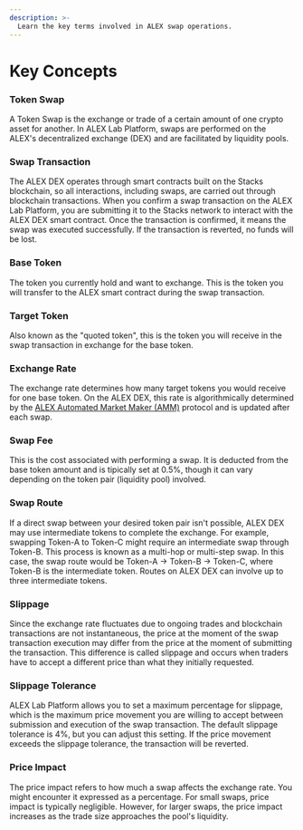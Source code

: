 ```yaml
---
description: >-
  Learn the key terms involved in ALEX swap operations.
---
```


# Key Concepts

### Token Swap

A Token Swap is the exchange or trade of a certain amount of one crypto asset for another. In ALEX Lab Platform, swaps are performed on the ALEX's decentralized exchange (DEX) and are facilitated by liquidity pools.

### Swap Transaction

The ALEX DEX operates through smart contracts built on the Stacks blockchain, so all interactions, including swaps, are carried out through blockchain transactions. When you confirm a swap transaction on the ALEX Lab Platform, you are submitting it to the Stacks network to interact with the ALEX DEX smart contract. Once the transaction is confirmed, it means the swap was executed successfully. If the transaction is reverted, no funds will be lost.

### Base Token

The token you currently hold and want to exchange. This is the token you will transfer to the ALEX smart contract during the swap transaction.

### Target Token

Also known as the "quoted token", this is the token you will receive in the swap transaction in exchange for the base token.

### Exchange Rate

The exchange rate determines how many target tokens you would receive for one base token. On the ALEX DEX, this rate is algorithmically determined by the [ALEX Automated Market Maker (AMM)](../../detailed-information/alexs-automated-market-maker-amm.md) protocol and is updated after each swap.

### Swap Fee

This is the cost associated with performing a swap. It is deducted from the base token amount and is tipically set at 0.5%, though it can vary depending on the token pair (liquidity pool) involved.

### Swap Route

If a direct swap between your desired token pair isn't possible, ALEX DEX may use intermediate tokens to complete the exchange. For example, swapping Token-A to Token-C might require an intermediate swap through Token-B. This process is known as a multi-hop or multi-step swap. In this case, the swap route would be Token-A -> Token-B -> Token-C, where Token-B is the intermediate token. Routes on ALEX DEX can involve up to three intermediate tokens.

### Slippage

Since the exchange rate fluctuates due to ongoing trades and blockchain transactions are not instantaneous, the price at the moment of the swap transaction execution may differ from the price at the moment of submitting the transaction. This difference is called slippage and occurs when traders have to accept a different price than what they initially requested.

### Slippage Tolerance

ALEX Lab Platform allows you to set a maximum percentage for slippage, which is the maximum price movement you are willing to accept between submission and execution of the swap transaction. The default slippage tolerance is 4%, but you can adjust this setting. If the price movement exceeds the slippage tolerance, the transaction will be reverted.

### Price Impact

The price impact refers to how much a swap affects the exchange rate. You might encounter it expressed as a percentage. For small swaps, price impact is typically negligible. However, for larger swaps, the price impact increases as the trade size approaches the pool's liquidity.
